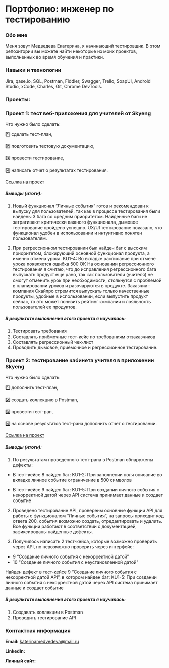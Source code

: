 # Портфолио: инженер по тестированию

### Обо мне
Меня зовут Медведева Екатерина, я начинающий тестировщик.
В этом репозитории вы можете найти некоторые из моих проектов, выполненных во время обучения и практики.

### Навыки и технологии
Jira, qase.io, SQL, Postman, Fiddler, Swagger, Trello,
SoapUI, Android Studio, xCode, Charles, Git, Chrome DevTools.

### Проекты:

### Проект 1: тест веб-приложения для учителей от Skyeng

Что нужно было сделать:

1️⃣ сделать тест-план,

2️⃣ подготовить тестовую документацию,

3️⃣ провести тестирование,

4️⃣ написать отчет о результатах тестирования.

[Ссылка на проект](https://gus-traveler.atlassian.net/wiki/spaces/OT/pages/1179649/1+2)

##### Выводы (итоги): 

1) Новый функционал “Личные события” готов и рекомендован к выпуску для пользователей, так как в процессе тестирования были найдены 3 бага со средним приоритетом. Найденные баги не затрагивают критически важного функционала, дымовое тестирование пройдено успешно. UX/UI тестирование показало, что функционал удобен в использовании и интуитивно понятен пользователям.

2) При регрессионном тестировании был найден баг с высоким приоритетом, блокирующий основной функционал продукта, а именно отмена урока. KU1-4: Во вкладке расписание при отмене урока появляется ошибка 500 ОК
На основании регрессионного тестирования я считаю, что до исправления регрессионного бага выпускать продукт еще рано, так как пользователи (учителя) не смогут отменить урок при необходимости, столкнутся с проблемой в планировании уроков и разочаруются в продукте. Заказчик : компания Скайпро стремится выпускать только качественные продукты, удобные в использовании, если выпустить продукт сейчас, то это может понизить рейтинг компании и лояльность пользователей ее продуктов.

##### В результате выполнения этого проекта я научилась: 

1) Тестировать требования
2) Составлять приёмочные тест-кейс по требованиям отзаказчиков
3) Составлять регрессионный чек-лист
4) Проводить дымовое, приёмочное и регрессионное тестирование.


### Проект 2: тестирование кабинета учителя в приложении Skyeng

Что нужно было сделать:

1️⃣ дополнить тест-план,

2️⃣ создать коллекцию в Postman,

3️⃣ провести тест-ран,

4️⃣ на основе результатов тест-рана дополнить отчет о тестировании.


[Ссылка на проект](https://gus-traveler.atlassian.net/wiki/spaces/OT/pages/1179649/1+2)

##### Выводы (итоги): 
1) По результатам проведенного тест-рана в Postman обнаружены дефекты:  

- В тест-кейсе 8 найден баг: KU1-2: При заполнении поля описание во вкладке личное событие ограничение в 500 символов

- В тест-кейсе 9 найден баг: KU1-5: При создании личного события с некорректной датой через API система принимает данные и создает событие
 
2) Проведено тестирование API, проверены основные функции API для работы с функционалом “Личные события”,  на запросы приходит код ответа 200, события возможно создать, отредактировать и удалить. Все функции работают в соответствии с документацией, зафиксированы найденные дефекты.

3) Получилось написать 2 тест-кейса, которые возможно проверить через API, но невозможно проверить через интерфейс: 
- 9 “Создание личного события с некорректной датой”
- 10 "Создание личного события с неустановленной датой"

Найден дефект в тест-кейсе  9 “Создание личного события с некорректной датой API”, в котором найден баг: KU1-5: При создании личного события с некорректной датой через API система принимает данные и создает событие

##### В результате выполнения этого проекта я научилась:

1) Создавать коллекции в Postman
2) Проводить тестирование API



### Контактная информация 
**Email:** <katerinamedvedeva@mail.ru>

**LinkedIn:** 

**Личный сайт:**
